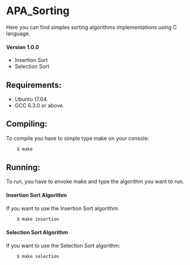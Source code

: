 # APA_Sorting

Here you can find simples sorting algorithms implementations using C language.

#### Version 1.0.0
 - Insertion Sort
 - Selection Sort

## Requirements:

- Ubuntu 17.04.
- GCC 6.3.0 or above.

## Compiling:

To compile you have to simple type make on your console:
```sh
	$ make
```

## Running:

To run, you have to envoke make and type the algorithm you want to run.

#### Insertion Sort Algorithm
If you want to use the Insertion Sort algorithm:
```sh
	$ make insertion
```

#### Selection Sort Algorithm
If you want to use the Selection Sort algorithm:
```sh
	$ make selection
```
